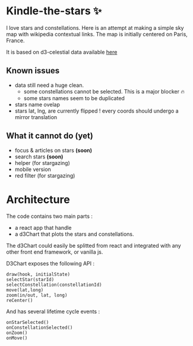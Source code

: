 # Kindle-the-stars :sparkles:
I love stars and constellations. Here is an attempt at making a simple sky map with wikipedia contextual links.
The map is initially centered on Paris, France.

It is based on d3-celestial data available [here](https://github.com/ofrohn/d3-celestial)

## Known issues
- data still need a huge clean.
  - some constellations cannot be selected. This is a major blocker :fire:
  - some stars names seem to be duplicated
- stars name ovelap
- stars lat, lng, are currently flipped ! every coords should undergo a mirror translation

## What it cannot do (yet)
- focus & articles on stars **(soon)**
- search stars **(soon)**
- helper (for stargazing)
- mobile version
- red filter (for stargazing)

# Architecture
The code contains two main parts :
- a react app that handle 
- a d3Chart that plots the stars and constellations.

The d3Chart could easily be splitted from react and integrated with any other front end framework, or vanilla js.

D3Chart exposes the following API : 

```
draw(hook, initialState)
selectStar(starId)
selectConstellation(constellationId)
move(lat,long)
zoom(in/out, lat, long)
reCenter()
```

And has several lifetime cycle events : 
```
onStarSelected()
onConstellationSelected()
onZoom()
onMove()
```



